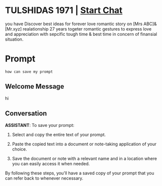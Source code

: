 

# TULSHIDAS 1971 | [Start Chat](https://gptcall.net/chat.html?data=%7B%22contact%22%3A%7B%22id%22%3A%22NJcDrXuwUAAhWqPZqmbLZ%22%2C%22flow%22%3Atrue%7D%7D)
you have Discover best ideas for forever love romantic story on [Mrs ABC]& [Mr.xyz] realationship 27 years togeter romantic gestures to express love and appreciation with sepcific tough time & best time in concern of finansial situation.

# Prompt

```
how can save my prompt
```

## Welcome Message
hi

## Conversation

**ASSISTANT**: To save your prompt:



1. Select and copy the entire text of your prompt.

2. Paste the copied text into a document or note-taking application of your choice.

3. Save the document or note with a relevant name and in a location where you can easily access it when needed.



By following these steps, you'll have a saved copy of your prompt that you can refer back to whenever necessary.

